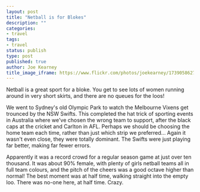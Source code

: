 ```yaml
---
layout: post
title: "Netball is for Blokes"
description: ""
categories:
- travel
tags:
- travel
status: publish
type: post
published: true
author: Joe Kearney
title_image_iframe: https://www.flickr.com/photos/joekearney/17390586275/in/set-72157652300500261/player/
---
```


Netball is a great sport for a bloke. You get to see lots of women running around in very short skirts, and there are no queues for the loos!

We went to Sydney's old Olympic Park to watch the Melbourne Vixens get trounced by the NSW Swifts. This completed the hat trick of sporting events in Australia where we've chosen the wrong team to support, after the black caps at the cricket and Carlton in AFL. Perhaps we should be choosing the home team each time, rather than just which strip we preferred... Again it wasn't even close, they were totally dominant. The Swifts were just playing far better, making far fewer errors.

Apparently it was a record crowd for a regular season game at just over ten thousand. It was about 90% female, with plenty of girls netball teams all in full team colours, and the pitch of the cheers was a good octave higher than normal! The best moment was at half time, walking straight into the empty loo. There was no-one here, at half time. Crazy.
